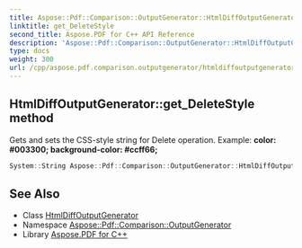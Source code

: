 ```yaml
---
title: Aspose::Pdf::Comparison::OutputGenerator::HtmlDiffOutputGenerator::get_DeleteStyle method
linktitle: get_DeleteStyle
second_title: Aspose.PDF for C++ API Reference
description: 'Aspose::Pdf::Comparison::OutputGenerator::HtmlDiffOutputGenerator::get_DeleteStyle method. Gets and sets the CSS-style string for Delete operation. Example: color: &#35;003300; background-color: &#35;ccff66; in C++.'
type: docs
weight: 300
url: /cpp/aspose.pdf.comparison.outputgenerator/htmldiffoutputgenerator/get_deletestyle/
---
```

## HtmlDiffOutputGenerator::get_DeleteStyle method


Gets and sets the CSS-style string for Delete operation. Example: **color: &#35;003300; background-color: &#35;ccff66;**

```cpp
System::String Aspose::Pdf::Comparison::OutputGenerator::HtmlDiffOutputGenerator::get_DeleteStyle() const
```

## See Also

* Class [HtmlDiffOutputGenerator](../)
* Namespace [Aspose::Pdf::Comparison::OutputGenerator](../../)
* Library [Aspose.PDF for C++](../../../)
